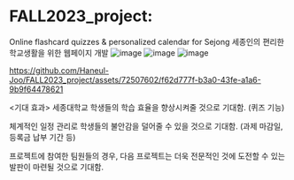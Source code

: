 # FALL2023_project: 
Online flashcard quizzes & personalized calendar for Sejong
세종인의 편리한 학교생활을 위한 웹페이지 개발
![image](https://github.com/Haneul-Joo/FALL2023_project/assets/72507602/9d462697-7665-42a3-8162-09987828b84e)
![image](https://github.com/Haneul-Joo/FALL2023_project/assets/72507602/cc1a7c6d-d4b2-4cd3-a5ef-123d8dce11f0)
![image](https://github.com/Haneul-Joo/FALL2023_project/assets/72507602/86013223-4a83-4dce-abe2-bba704e34305)


https://github.com/Haneul-Joo/FALL2023_project/assets/72507602/f62d777f-b3a0-43fe-a1a6-9b9f64478621

<기대 효과>
세종대학교 학생들의 학습 효율을 향상시켜줄 것으로 기대함. (퀴즈 기능)

체계적인 일정 관리로 학생들의 불안감을 덜어줄 수 있을 것으로 기대함. (과제 마감일, 등록금 납부 기간 등)

프로젝트에 참여한 팀원들의 경우, 다음 프로젝트는 더욱 전문적인 것에 도전할 수 있는 발판이 마련될 것으로 기대함.

